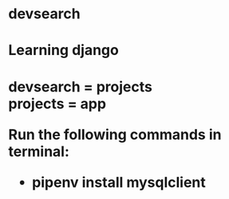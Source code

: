# devsearch

<h1>Learning django<h1>

devsearch = projects<br>
projects = app <br>

Run the following commands in terminal:
<ul>
    <li>pipenv install mysqlclient</li>
<ul>

